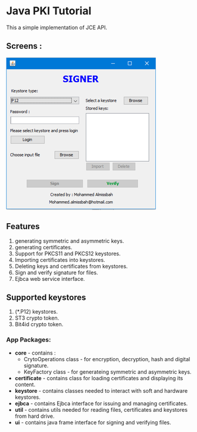 # Java PKI Tutorial
This a simple implementation of JCE API.

## Screens :
![Drag Racing](signer.PNG) 


## Features
1. generating symmetric and asymmetric keys.
2. generating certificates.
3. Support for PKCS11 and PKCS12 keystores.
4. Importing certificates into keystores.
5. Deleting keys and certificates from keystores.
6. Sign and verify signature for files.
7. Ejbca web service interface.

## Supported keystores
1. (*.P12) keystores.
2. ST3 crypto token.
3. Bit4id crypto token.

### App Packages:
  * **core** - contains :
    * CrytoOperations class - for encryption, decryption, hash and digital signature.
    * KeyFactory class - for generateing symmetric and asymmetric keys.
  * **certificate** - contains class for loading certificates and displaying its content.
  * **keystore** - contains classes needed to interact with soft and hardware keystores.
  * **ejbca** - contains Ejbca interface for issuing and managing certificates.
  * **util** - contains utils needed for reading files, certificates and keystores from hard drive.
  * **ui** - contains java frame interface for signing and verifying files.



